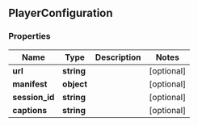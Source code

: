 ## PlayerConfiguration

### Properties
Name | Type | Description | Notes
------------ | ------------- | ------------- | -------------
**url** | **string** |  | [optional] 
**manifest** | **object** |  | [optional] 
**session_id** | **string** |  | [optional] 
**captions** | **string** |  | [optional] 


